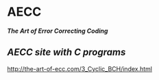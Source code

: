 # AECC
***The Art of Error Correcting Coding***

## *AECC site with C programs*
http://the-art-of-ecc.com/3_Cyclic_BCH/index.html

